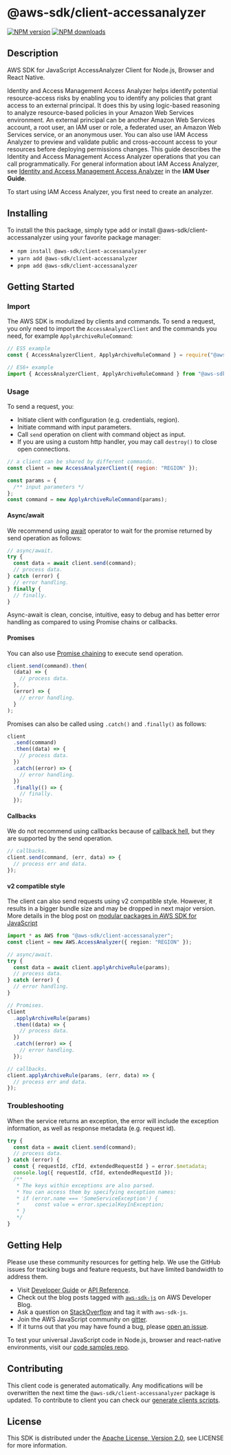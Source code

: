 # @aws-sdk/client-accessanalyzer

[![NPM version](https://img.shields.io/npm/v/@aws-sdk/client-accessanalyzer/latest.svg)](https://www.npmjs.com/package/@aws-sdk/client-accessanalyzer)
[![NPM downloads](https://img.shields.io/npm/dm/@aws-sdk/client-accessanalyzer.svg)](https://www.npmjs.com/package/@aws-sdk/client-accessanalyzer)

## Description

AWS SDK for JavaScript AccessAnalyzer Client for Node.js, Browser and React Native.

<p>Identity and Access Management Access Analyzer helps identify potential resource-access risks by enabling you to
identify any policies that grant access to an external principal. It does this by using
logic-based reasoning to analyze resource-based policies in your Amazon Web Services environment. An
external principal can be another Amazon Web Services account, a root user, an IAM user or role, a
federated user, an Amazon Web Services service, or an anonymous user. You can also use IAM Access Analyzer to
preview and validate public and cross-account access to your resources before deploying
permissions changes. This guide describes the Identity and Access Management Access Analyzer operations that you can
call programmatically. For general information about IAM Access Analyzer, see <a href="https://docs.aws.amazon.com/IAM/latest/UserGuide/what-is-access-analyzer.html">Identity and Access Management Access Analyzer</a> in the <b>IAM User Guide</b>.</p>
<p>To start using IAM Access Analyzer, you first need to create an analyzer.</p>

## Installing

To install the this package, simply type add or install @aws-sdk/client-accessanalyzer
using your favorite package manager:

- `npm install @aws-sdk/client-accessanalyzer`
- `yarn add @aws-sdk/client-accessanalyzer`
- `pnpm add @aws-sdk/client-accessanalyzer`

## Getting Started

### Import

The AWS SDK is modulized by clients and commands.
To send a request, you only need to import the `AccessAnalyzerClient` and
the commands you need, for example `ApplyArchiveRuleCommand`:

```js
// ES5 example
const { AccessAnalyzerClient, ApplyArchiveRuleCommand } = require("@aws-sdk/client-accessanalyzer");
```

```ts
// ES6+ example
import { AccessAnalyzerClient, ApplyArchiveRuleCommand } from "@aws-sdk/client-accessanalyzer";
```

### Usage

To send a request, you:

- Initiate client with configuration (e.g. credentials, region).
- Initiate command with input parameters.
- Call `send` operation on client with command object as input.
- If you are using a custom http handler, you may call `destroy()` to close open connections.

```js
// a client can be shared by different commands.
const client = new AccessAnalyzerClient({ region: "REGION" });

const params = {
  /** input parameters */
};
const command = new ApplyArchiveRuleCommand(params);
```

#### Async/await

We recommend using [await](https://developer.mozilla.org/en-US/docs/Web/JavaScript/Reference/Operators/await)
operator to wait for the promise returned by send operation as follows:

```js
// async/await.
try {
  const data = await client.send(command);
  // process data.
} catch (error) {
  // error handling.
} finally {
  // finally.
}
```

Async-await is clean, concise, intuitive, easy to debug and has better error handling
as compared to using Promise chains or callbacks.

#### Promises

You can also use [Promise chaining](https://developer.mozilla.org/en-US/docs/Web/JavaScript/Guide/Using_promises#chaining)
to execute send operation.

```js
client.send(command).then(
  (data) => {
    // process data.
  },
  (error) => {
    // error handling.
  }
);
```

Promises can also be called using `.catch()` and `.finally()` as follows:

```js
client
  .send(command)
  .then((data) => {
    // process data.
  })
  .catch((error) => {
    // error handling.
  })
  .finally(() => {
    // finally.
  });
```

#### Callbacks

We do not recommend using callbacks because of [callback hell](http://callbackhell.com/),
but they are supported by the send operation.

```js
// callbacks.
client.send(command, (err, data) => {
  // process err and data.
});
```

#### v2 compatible style

The client can also send requests using v2 compatible style.
However, it results in a bigger bundle size and may be dropped in next major version. More details in the blog post
on [modular packages in AWS SDK for JavaScript](https://aws.amazon.com/blogs/developer/modular-packages-in-aws-sdk-for-javascript/)

```ts
import * as AWS from "@aws-sdk/client-accessanalyzer";
const client = new AWS.AccessAnalyzer({ region: "REGION" });

// async/await.
try {
  const data = await client.applyArchiveRule(params);
  // process data.
} catch (error) {
  // error handling.
}

// Promises.
client
  .applyArchiveRule(params)
  .then((data) => {
    // process data.
  })
  .catch((error) => {
    // error handling.
  });

// callbacks.
client.applyArchiveRule(params, (err, data) => {
  // process err and data.
});
```

### Troubleshooting

When the service returns an exception, the error will include the exception information,
as well as response metadata (e.g. request id).

```js
try {
  const data = await client.send(command);
  // process data.
} catch (error) {
  const { requestId, cfId, extendedRequestId } = error.$metadata;
  console.log({ requestId, cfId, extendedRequestId });
  /**
   * The keys within exceptions are also parsed.
   * You can access them by specifying exception names:
   * if (error.name === 'SomeServiceException') {
   *     const value = error.specialKeyInException;
   * }
   */
}
```

## Getting Help

Please use these community resources for getting help.
We use the GitHub issues for tracking bugs and feature requests, but have limited bandwidth to address them.

- Visit [Developer Guide](https://docs.aws.amazon.com/sdk-for-javascript/v3/developer-guide/welcome.html)
  or [API Reference](https://docs.aws.amazon.com/AWSJavaScriptSDK/v3/latest/index.html).
- Check out the blog posts tagged with [`aws-sdk-js`](https://aws.amazon.com/blogs/developer/tag/aws-sdk-js/)
  on AWS Developer Blog.
- Ask a question on [StackOverflow](https://stackoverflow.com/questions/tagged/aws-sdk-js) and tag it with `aws-sdk-js`.
- Join the AWS JavaScript community on [gitter](https://gitter.im/aws/aws-sdk-js-v3).
- If it turns out that you may have found a bug, please [open an issue](https://github.com/aws/aws-sdk-js-v3/issues/new/choose).

To test your universal JavaScript code in Node.js, browser and react-native environments,
visit our [code samples repo](https://github.com/aws-samples/aws-sdk-js-tests).

## Contributing

This client code is generated automatically. Any modifications will be overwritten the next time the `@aws-sdk/client-accessanalyzer` package is updated.
To contribute to client you can check our [generate clients scripts](https://github.com/aws/aws-sdk-js-v3/tree/main/scripts/generate-clients).

## License

This SDK is distributed under the
[Apache License, Version 2.0](http://www.apache.org/licenses/LICENSE-2.0),
see LICENSE for more information.
